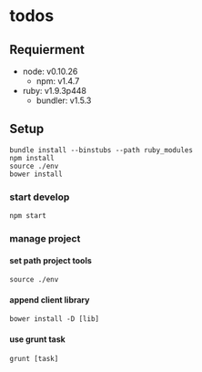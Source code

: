 todos
=========

## Requierment

- node: v0.10.26
	- npm: v1.4.7
- ruby: v1.9.3p448
	- bundler: v1.5.3

## Setup

	bundle install --binstubs --path ruby_modules
	npm install
	source ./env
	bower install

### start develop

	npm start

### manage project

#### set path project tools

	source ./env

#### append client library

	bower install -D [lib]

#### use grunt task

	grunt [task]
